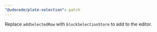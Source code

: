 ```yaml
---
"@udecode/plate-selection": patch
---
```


Replace `addSelectedRow` with `blockSelectionStore` to add to the editor.
